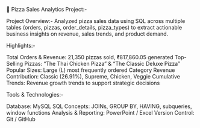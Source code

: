 🍕 Pizza Sales Analytics Project:- 

Project Overview:- 
Analyzed pizza sales data using SQL across multiple tables (orders, pizzas, order_details, pizza_types) to extract actionable business insights on revenue, sales trends, and product demand.

Highlights:- 

Total Orders & Revenue: 21,350 pizzas sold, ₹817,860.05 generated
Top-Selling Pizzas: “The Thai Chicken Pizza” & “The Classic Deluxe Pizza”
Popular Sizes: Large (L) most frequently ordered
Category Revenue Contribution: Classic (26.91%), Supreme, Chicken, Veggie
Cumulative Trends: Revenue growth trends to support strategic decisions

Tools & Technologies:- 

Database: MySQL
SQL Concepts: JOINs, GROUP BY, HAVING, subqueries, window functions
Analysis & Reporting: PowerPoint / Excel
Version Control: Git / GitHub
